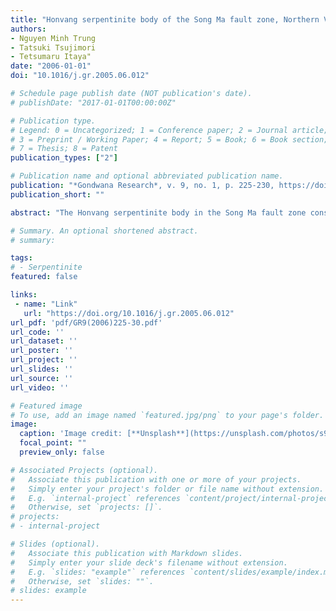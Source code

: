 ```yaml
---
title: "Honvang serpentinite body of the Song Ma fault zone, Northern Vietnam: A remnant of oceanic lithosphere within the Indochina-South China suture"
authors:
- Nguyen Minh Trung
- Tatsuki Tsujimori
- Tetsumaru Itaya"
date: "2006-01-01"
doi: "10.1016/j.gr.2005.06.012"

# Schedule page publish date (NOT publication's date).
# publishDate: "2017-01-01T00:00:00Z"

# Publication type.
# Legend: 0 = Uncategorized; 1 = Conference paper; 2 = Journal article;
# 3 = Preprint / Working Paper; 4 = Report; 5 = Book; 6 = Book section;
# 7 = Thesis; 8 = Patent
publication_types: ["2"]

# Publication name and optional abbreviated publication name.
publication: "*Gondwana Research*, v. 9, no. 1, p. 225-230, https://doi.org/10.1016/j.gr.2005.06.012"
publication_short: ""

abstract: "The Honvang serpentinite body in the Song Ma fault zone consists mainly of massive serpentinite, altered gabbro and rare chromitite. The serpentinite preserves relict chromian spinel with rare olivine inclusions. The compositional relationship between the Fo content of olivine (Fo90–92) and YCr [atomic ratio Cr / (Cr + Al) = 0.43–0.44] of chromian spinel suggests that the original peridotite was spinel-bearing lherzolitic harzburgite. Chromitite is typically a high-Al type, consisting of chromian spinel with YCr = 0.43–0.44. Saussuritized fine-grained gabbros display nearly flat rare earth element patterns, suggesting MORB-like affinity. Considering this petrotectonic information, we suggest that the serpentinite body of the Song Ma fault zone represents a remnant of paleo-oceanic lithosphere between the Indochina and South China blocks. The lherzolitic harzburgite may have formed in an environment with low degrees of melt depletion in a slow-spreading setting similar to some Tethyan paleo-oceanic lithospheres."

# Summary. An optional shortened abstract.
# summary: 

tags: 
# - Serpentinite
featured: false

links:
 - name: "Link"
   url: "https://doi.org/10.1016/j.gr.2005.06.012"
url_pdf: 'pdf/GR9(2006)225-30.pdf'
url_code: ''
url_dataset: ''
url_poster: ''
url_project: ''
url_slides: ''
url_source: ''
url_video: ''

# Featured image
# To use, add an image named `featured.jpg/png` to your page's folder. 
image: 
  caption: 'Image credit: [**Unsplash**](https://unsplash.com/photos/s9CC2SKySJM)'
  focal_point: ""
  preview_only: false

# Associated Projects (optional).
#   Associate this publication with one or more of your projects.
#   Simply enter your project's folder or file name without extension.
#   E.g. `internal-project` references `content/project/internal-project/index.md`.
#   Otherwise, set `projects: []`.
# projects:
# - internal-project

# Slides (optional).
#   Associate this publication with Markdown slides.
#   Simply enter your slide deck's filename without extension.
#   E.g. `slides: "example"` references `content/slides/example/index.md`.
#   Otherwise, set `slides: ""`.
# slides: example
---
```

